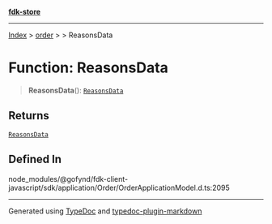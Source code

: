 [**fdk-store**](../../../README.md)
***

[Index](../../../API.md) > [order](../../README.md) > [<internal>](../README.md) > ReasonsData

# Function: ReasonsData

> **ReasonsData**(): [`ReasonsData`](../type-aliases/type-alias.ReasonsData.md)

## Returns

[`ReasonsData`](../type-aliases/type-alias.ReasonsData.md)

## Defined In

node\_modules/@gofynd/fdk-client-javascript/sdk/application/Order/OrderApplicationModel.d.ts:2095

***
Generated using [TypeDoc](https://typedoc.org/) and [typedoc-plugin-markdown](https://www.npmjs.com/package/typedoc-plugin-markdown)
